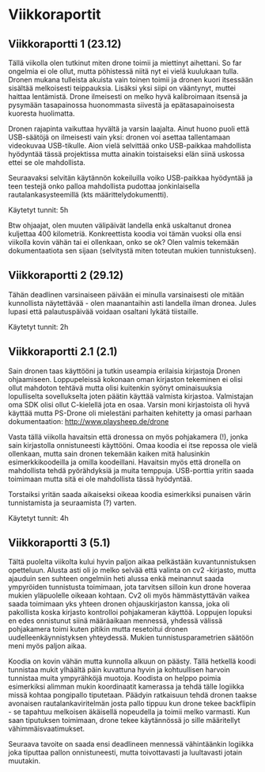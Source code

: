 # Viikkoraportit

## Viikkoraportti 1 (23.12)

Tällä viikolla olen tutkinut miten drone toimii ja miettinyt aihettani. So far ongelmia ei ole ollut, mutta pöhistessä niitä nyt ei vielä kuulukaan tulla. Dronen mukana tulleista akuista vain toinen toimii ja dronen kuori itsessään sisältää melkoisesti teippauksia. Lisäksi yksi siipi on vääntynyt, muttei haittaa lentämistä. Drone ilmeisesti on melko hyvä kalibroimaan itsensä ja pysymään tasapainossa huonommasta siivestä ja epätasapainoisesta kuoresta huolimatta.

Dronen rajapinta vaikuttaa hyvältä ja varsin laajalta. Ainut huono puoli että USB-säätöjä on ilmeisesti vain yksi: dronen voi asettaa tallentamaan videokuvaa USB-tikulle. Aion vielä selvittää onko USB-paikkaa mahdollista hyödyntää tässä projektissa mutta ainakin toistaiseksi elän siinä uskossa ettei se ole mahdollista.

Seuraavaksi selvitän käytännön kokeiluilla voiko USB-paikkaa hyödyntää ja teen testejä onko palloa mahdollista pudottaa jonkinlaisella rautalankasysteemillä (kts määrittelydokumentti). 

Käytetyt tunnit: 5h

Btw ohjaajat, olen muuten välipäivät landella enkä uskaltanut dronea kuljettaa 400 kilometriä. Konkreettista koodia voi tämän vuoksi olla ensi viikolla kovin vähän tai ei ollenkaan, onko se ok? Olen valmis tekemään dokumentaatiota sen sijaan (selvitystä miten toteutan mukien tunnistuksen).

## Viikkoraportti 2 (29.12)

Tähän deadlinen varsinaiseen päivään ei minulla varsinaisesti ole mitään kunnollista näytettävää - olen maanantaihin asti landella ilman dronea. Jules lupasi että palautuspäivää voidaan osaltani lykätä tiistaille.

Käytetyt tunnit: 2h

## Viikkoraportti 2.1 (2.1)

Sain dronen taas käyttööni ja tutkin useampia erilaisia kirjastoja Dronen ohjaamiseen. Loppupeleissä kokonaan oman kirjaston tekeminen ei olisi ollut mahdoton tehtävä mutta olisi kuitenkin syönyt ominaisuuksia lopulliselta sovellukselta joten päätin käyttää valmista kirjastoa. Valmistajan oma SDK olisi ollut C-kielellä jota en osaa. Varsin moni kirjastoista oli hyvä käyttää mutta PS-Drone oli mielestäni parhaiten kehitetty ja omasi parhaan dokumentaation: http://www.playsheep.de/drone

Vasta tällä viikolla havaitsin että dronessa on myös pohjakamera (!), jonka sain kirjastolla onnistuneesti käyttööni. Omaa koodia ei itse repossa ole vielä ollenkaan, mutta sain dronen tekemään kaiken mitä halusinkin esimerkkikoodeilla ja omilla koodeillani. Havaitsin myös että dronella on mahdollista tehdä pyörähdyksiä ja muita temppuja. USB-porttia yritin saada toimimaan mutta sitä ei ole mahdollista tässä hyödyntää.

Torstaiksi yritän saada aikaiseksi oikeaa koodia esimerkiksi punaisen värin tunnistamista ja seuraamista (?) varten.

Käytetyt tunnit: 4h

## Viikkoraportti 3 (5.1)

Tältä puolelta viikolta kului hyvin paljon aikaa pelkästään kuvantunnistuksen opetteluun. Alusta asti oli jo melko selvää että valinta on cv2 -kirjasto, mutta ajauduin sen suhteen ongelmiin heti alussa enkä meinannut saada ympyröiden tunnistusta toimimaan, jota tarvitsen silloin kun drone hoveraa mukien yläpuolelle oikeaan kohtaan. Cv2 oli myös hämmästyttävän vaikea saada toimimaan yks yhteen dronen ohjauskirjaston kanssa, joka oli pakollista koska kirjasto kontrolloi pohjakameran käyttöä. Loppujen lopuksi en edes onnistunut siinä määräaikaan mennessä, yhdessä välissä pohjakamera toimi kuten pitikin mutta resetoitui dronen uudelleenkäynnistyksen yhteydessä. Mukien tunnistusparametrien säätöön meni myös paljon aikaa.

Koodia on kovin vähän mutta kunnolla alkuun on päästy. Tällä hetkellä koodi tunnistaa mukit ylhäältä päin kuvattuna hyvin ja kohtuullisen harvoin tunnistaa muita ympyrähköjä muotoja. Koodista on helppo poimia esimerkiksi alimman mukin koordinaatit kamerassa ja tehdä tälle logiikka missä kohtaa pongipallo tiputetaan. Päädyin ratkaisuun tehdä dronen taakse avonaisen rautalankaviritelmän josta pallo tippuu kun drone tekee backflipin - se tapahtuu melkoisen äkäisellä nopeudella ja toimii melko varmasti. Kun saan tiputuksen toimimaan, drone tekee käytännössä jo sille määritellyt vähimmäisvaatimukset.

Seuraava tavoite on saada ensi deadlineen mennessä vähintäänkin logiikka joka tiputtaa pallon onnistuneesti, mutta toivottavasti ja luultavasti jotain muutakin.
